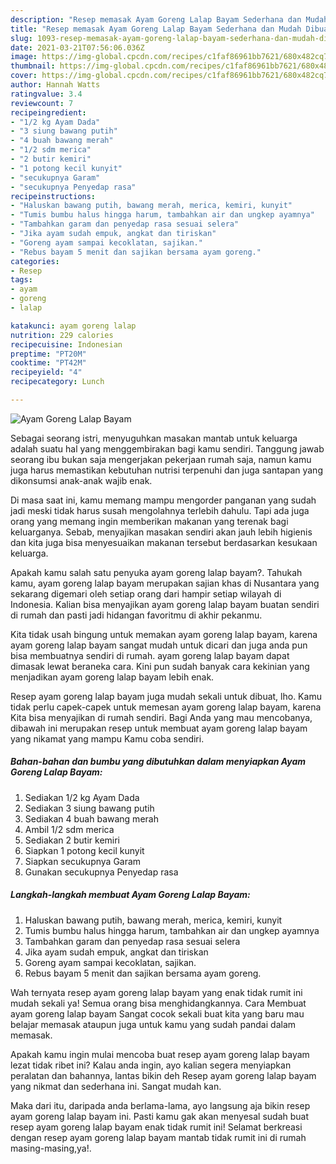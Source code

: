 ```yaml
---
description: "Resep memasak Ayam Goreng Lalap Bayam Sederhana dan Mudah Dibuat"
title: "Resep memasak Ayam Goreng Lalap Bayam Sederhana dan Mudah Dibuat"
slug: 1093-resep-memasak-ayam-goreng-lalap-bayam-sederhana-dan-mudah-dibuat
date: 2021-03-21T07:56:06.036Z
image: https://img-global.cpcdn.com/recipes/c1faf86961bb7621/680x482cq70/ayam-goreng-lalap-bayam-foto-resep-utama.jpg
thumbnail: https://img-global.cpcdn.com/recipes/c1faf86961bb7621/680x482cq70/ayam-goreng-lalap-bayam-foto-resep-utama.jpg
cover: https://img-global.cpcdn.com/recipes/c1faf86961bb7621/680x482cq70/ayam-goreng-lalap-bayam-foto-resep-utama.jpg
author: Hannah Watts
ratingvalue: 3.4
reviewcount: 7
recipeingredient:
- "1/2 kg Ayam Dada"
- "3 siung bawang putih"
- "4 buah bawang merah"
- "1/2 sdm merica"
- "2 butir kemiri"
- "1 potong kecil kunyit"
- "secukupnya Garam"
- "secukupnya Penyedap rasa"
recipeinstructions:
- "Haluskan bawang putih, bawang merah, merica, kemiri, kunyit"
- "Tumis bumbu halus hingga harum, tambahkan air dan ungkep ayamnya"
- "Tambahkan garam dan penyedap rasa sesuai selera"
- "Jika ayam sudah empuk, angkat dan tiriskan"
- "Goreng ayam sampai kecoklatan, sajikan."
- "Rebus bayam 5 menit dan sajikan bersama ayam goreng."
categories:
- Resep
tags:
- ayam
- goreng
- lalap

katakunci: ayam goreng lalap 
nutrition: 229 calories
recipecuisine: Indonesian
preptime: "PT20M"
cooktime: "PT42M"
recipeyield: "4"
recipecategory: Lunch

---
```



![Ayam Goreng Lalap Bayam](https://img-global.cpcdn.com/recipes/c1faf86961bb7621/680x482cq70/ayam-goreng-lalap-bayam-foto-resep-utama.jpg)

Sebagai seorang istri, menyuguhkan masakan mantab untuk keluarga adalah suatu hal yang menggembirakan bagi kamu sendiri. Tanggung jawab seorang ibu bukan saja mengerjakan pekerjaan rumah saja, namun kamu juga harus memastikan kebutuhan nutrisi terpenuhi dan juga santapan yang dikonsumsi anak-anak wajib enak.

Di masa  saat ini, kamu memang mampu mengorder panganan yang sudah jadi meski tidak harus susah mengolahnya terlebih dahulu. Tapi ada juga orang yang memang ingin memberikan makanan yang terenak bagi keluarganya. Sebab, menyajikan masakan sendiri akan jauh lebih higienis dan kita juga bisa menyesuaikan makanan tersebut berdasarkan kesukaan keluarga. 



Apakah kamu salah satu penyuka ayam goreng lalap bayam?. Tahukah kamu, ayam goreng lalap bayam merupakan sajian khas di Nusantara yang sekarang digemari oleh setiap orang dari hampir setiap wilayah di Indonesia. Kalian bisa menyajikan ayam goreng lalap bayam buatan sendiri di rumah dan pasti jadi hidangan favoritmu di akhir pekanmu.

Kita tidak usah bingung untuk memakan ayam goreng lalap bayam, karena ayam goreng lalap bayam sangat mudah untuk dicari dan juga anda pun bisa membuatnya sendiri di rumah. ayam goreng lalap bayam dapat dimasak lewat beraneka cara. Kini pun sudah banyak cara kekinian yang menjadikan ayam goreng lalap bayam lebih enak.

Resep ayam goreng lalap bayam juga mudah sekali untuk dibuat, lho. Kamu tidak perlu capek-capek untuk memesan ayam goreng lalap bayam, karena Kita bisa menyajikan di rumah sendiri. Bagi Anda yang mau mencobanya, dibawah ini merupakan resep untuk membuat ayam goreng lalap bayam yang nikamat yang mampu Kamu coba sendiri.

<!--inarticleads1-->

##### Bahan-bahan dan bumbu yang dibutuhkan dalam menyiapkan Ayam Goreng Lalap Bayam:

1. Sediakan 1/2 kg Ayam Dada
1. Sediakan 3 siung bawang putih
1. Sediakan 4 buah bawang merah
1. Ambil 1/2 sdm merica
1. Sediakan 2 butir kemiri
1. Siapkan 1 potong kecil kunyit
1. Siapkan secukupnya Garam
1. Gunakan secukupnya Penyedap rasa




<!--inarticleads2-->

##### Langkah-langkah membuat Ayam Goreng Lalap Bayam:

1. Haluskan bawang putih, bawang merah, merica, kemiri, kunyit
1. Tumis bumbu halus hingga harum, tambahkan air dan ungkep ayamnya
1. Tambahkan garam dan penyedap rasa sesuai selera
1. Jika ayam sudah empuk, angkat dan tiriskan
1. Goreng ayam sampai kecoklatan, sajikan.
1. Rebus bayam 5 menit dan sajikan bersama ayam goreng.




Wah ternyata resep ayam goreng lalap bayam yang enak tidak rumit ini mudah sekali ya! Semua orang bisa menghidangkannya. Cara Membuat ayam goreng lalap bayam Sangat cocok sekali buat kita yang baru mau belajar memasak ataupun juga untuk kamu yang sudah pandai dalam memasak.

Apakah kamu ingin mulai mencoba buat resep ayam goreng lalap bayam lezat tidak ribet ini? Kalau anda ingin, ayo kalian segera menyiapkan peralatan dan bahannya, lantas bikin deh Resep ayam goreng lalap bayam yang nikmat dan sederhana ini. Sangat mudah kan. 

Maka dari itu, daripada anda berlama-lama, ayo langsung aja bikin resep ayam goreng lalap bayam ini. Pasti kamu gak akan menyesal sudah buat resep ayam goreng lalap bayam enak tidak rumit ini! Selamat berkreasi dengan resep ayam goreng lalap bayam mantab tidak rumit ini di rumah masing-masing,ya!.

